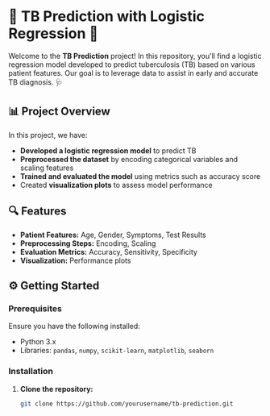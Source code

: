 # 🦠 TB Prediction with Logistic Regression 🚀

Welcome to the **TB Prediction** project! In this repository, you'll find a logistic regression model developed to predict tuberculosis (TB) based on various patient features. Our goal is to leverage data to assist in early and accurate TB diagnosis. 🩺

## 📊 Project Overview

In this project, we have:

- **Developed a logistic regression model** to predict TB
- **Preprocessed the dataset** by encoding categorical variables and scaling features
- **Trained and evaluated the model** using metrics such as accuracy score
- Created **visualization plots** to assess model performance

## 🔍 Features

- **Patient Features:** Age, Gender, Symptoms, Test Results
- **Preprocessing Steps:** Encoding, Scaling
- **Evaluation Metrics:** Accuracy, Sensitivity, Specificity
- **Visualization:** Performance plots

## ⚙️ Getting Started

### Prerequisites

Ensure you have the following installed:

- Python 3.x
- Libraries: `pandas`, `numpy`, `scikit-learn`, `matplotlib`, `seaborn`

### Installation

1. **Clone the repository:**

   ```bash
   git clone https://github.com/yourusername/tb-prediction.git
